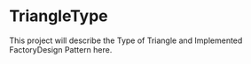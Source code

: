 # TriangleType
This project will describe the Type of Triangle and
Implemented FactoryDesign Pattern here.
